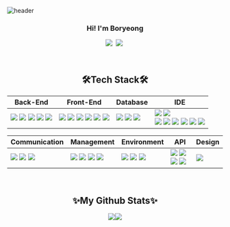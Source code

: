 ![header](https://capsule-render.vercel.app/api?type=waving&color=0:a82da8,100:da8f00&height=280&section=header&text=Boryeong_Kim&fontAlign=50&fontAlignY=40&fontSize=60&fontColor=ffffff)


<h3 align="center">Hi! I'm Boryeong </h3>
<p align="center">
  <a href="dev.bbori@gmail.com"><img src="https://img.shields.io/badge/Gmail-d14836?style=flat-square&logo=Gmail&logoColor=white&link=mailto:dev.bbori@gmail.com)](mailto:dev.bbori@gmail.com)"/></a>&nbsp
<a href="https://www.notion.so/234c582fd9e34eab83c7ec7b5d1071be"><img src="https://img.shields.io/badge/Notion-00000?style=round-square&logo=Notion&logoColor=black"/></a>&nbsp</p>

<br>

<h2 align="center">🛠️Tech Stack🛠️</h2>
<p align="center"> 
  
| Back-End | Front-End | Database | IDE |
| --- | --- | --- | --- |
| <span><img src="https://img.shields.io/badge/-JAVA-blueviolet"/></span> <span><img src="https://img.shields.io/badge/-JSP-red"/></span> <span><img src="https://img.shields.io/badge/-JPA-yellowgreen"/></span> <span><img src="https://img.shields.io/badge/JSON-00000?style=round-square&logo=JSON&logoColor=black"/></span> <span><img src="https://img.shields.io/badge/Python-3776AB?style=round-square&logo=Python&logoColor=white"/></span> | <span><img src="https://img.shields.io/badge/JavaScript-F7DF1E?style=round-square&logo=JavaScript&logoColor=black"/></span> <span><img src="https://img.shields.io/badge/jQuery-0769AD?style=round-square&logo=jQuery&logoColor=black"/></span> <span><img src="https://img.shields.io/badge/HTML-E34F26?style=round-square&logo=HTML&logoColor=black"/></span> <span><img src="https://img.shields.io/badge/CSS-1572B6?style=round-square&logo=CSS&logoColor=black"/></span> <span><img src="https://img.shields.io/badge/ThymeLeaf-005F0F?style=round-square&logo=ThymeLeaf&logoColor=black"/></span> <span><img src="https://img.shields.io/badge/React-61DAFB?style=round-square&logo=React&logoColor=black"/></span> | <span><img src="https://img.shields.io/badge/MySQL-%2300f.svg?style=round-square&logo=mysql&logoColor=white"/></span> <span><img src="https://img.shields.io/badge/Oracle-F80000.svg?style=round-square&logo=ORACLE&logoColor=white"/></span> <span><img src="https://img.shields.io/badge/-MyBatis-orange"/></span> | <span><img src="https://img.shields.io/badge/Eclipse-2C2255.svg?style=round-square&logo=Eclipse&logoColor=white"/></span> <span><img src="https://img.shields.io/badge/Visual Studio Code-007ACC.svg?style=round-square&logo=Visual Studio Code&logoColor=white"/></span> <br> <span><img src="https://img.shields.io/badge/IntelliJ-000000.svg?style=round-square&logo=IntelliJ IDEA&logoColor=white"/></span> <span><img src="https://img.shields.io/badge/Amazon AWS-232F3E?style=round-square&logo=amazonaws&logoColor=white"/></span> <span><img src="https://img.shields.io/badge/-DBeaver-brightgreen"/></span> <span><img src="https://img.shields.io/badge/PyCharm-000000?style=round-square&logo=PyCharm&logoColor=white"/></span>  <span><img src="https://img.shields.io/badge/Sourcetree-0052CC.svg?style=round-square&logo=Sourcetree&logoColor=white"/></span> <span><img src="https://img.shields.io/badge/Postman-FF6C37.svg?style=round-square&logo=Postman&logoColor=white"/></span> |
  </p>

<p align="center">
  
| Communication | Management | Environment | API | Design | 
| --- | --- | --- | --- | --- |
| <span><img src="https://img.shields.io/badge/Slack-4A154B.svg?style=round-square&logo=Slack&logoColor=white"/></span> <span><img src="https://img.shields.io/badge/zoom-0B5CFF.svg?style=round-square&logo=zoom&logoColor=white"/></span> <span><img src="https://img.shields.io/badge/Discord-5865F2?style=round-square&logo=Discord&logoColor=black"/></span> | <span><img src="https://img.shields.io/badge/Git-F05032?style=round-square&logo=Git&logoColor=black"/></span> <span><img src="https://img.shields.io/badge/GitHub-181717?style=round-square&logo=GitHub&logoColor=black"/></span> <span><img src="https://img.shields.io/badge/Gradle-02303A?style=round-square&logo=Gradle&logoColor=black"/></span> <span><img src="https://img.shields.io/badge/-yml-brightgreen"/></span> | <span><img src="https://img.shields.io/badge/SpringBoot-6DB33F?style=round-square&logo=Spring&logoColor=black"/></span> <span><img src="https://img.shields.io/badge/-QueryDSL-critical"/></span> <span><img src="https://img.shields.io/badge/django-092E20?style=round-square&logo=django&logoColor=white"/></span>  | <span><img src="https://img.shields.io/badge/-JDBC-blue"/></span> <span><img src="https://img.shields.io/badge/-REST-green?style=round-square&logo=-REST&logoColor=white"/></span> <span><img src="https://img.shields.io/badge/springsecurity-6DB33F?style=round-square&logo=springsecurity&logoColor=white"/></span> <span><img src="https://img.shields.io/badge/-Oauth-orange"/></span> | <span><img src="https://img.shields.io/badge/figma-%23F24E1E.svg?style=round-square&logo=figma&logoColor=white"/></span>
</p>
  
<br>
  

  
  
<h2 align="center"> ✨My Github Stats✨ </h2>

<p align="center"><img src="https://github-readme-stats.vercel.app/api?username=bbori.kim&show_icons=true"><img src="https://github-readme-stats.vercel.app/api/top-langs/?username=OH-JUYEON&layout=compact"></p>
  
